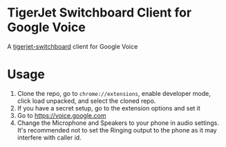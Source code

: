 # TigerJet Switchboard Client for Google Voice
A [tigerjet-switchboard](https://github.com/Jaren8r/tigerjet-switchboard) client for Google Voice

# Usage
1. Clone the repo, go to `chrome://extensions`, enable developer mode, click load unpacked, and select the cloned repo.
2. If you have a secret setup, go to the extension options and set it
3. Go to https://voice.google.com
4. Change the Microphone and Speakers to your phone in audio settings. It's recommended not to set the Ringing output to the phone as it may interfere with caller id.